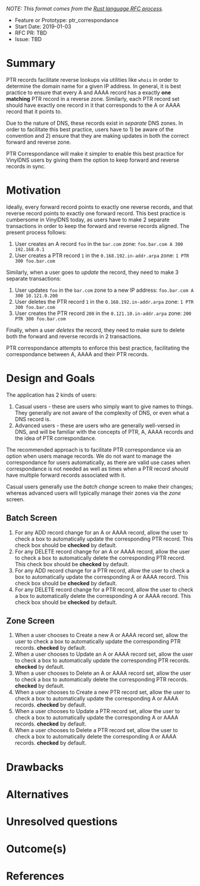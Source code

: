 _NOTE: This format comes from the
[Rust language RFC process](https://github.com/rust-lang/rfcs)._

- Feature or Prototype: ptr_correspondance
- Start Date: 2019-01-03
- RFC PR: TBD
- Issue: TBD

# Summary
[summary]: #summary

PTR records facilitate reverse lookups via utilities like `whois` in order to determine the domain name for a given IP address.  In general, it is best practice to ensure that every A and AAAA record has a exactly **one matching** PTR record in a reverse zone.  Similarly, each PTR record set should have exactly one record in it that corresponds to the A or AAAA record that it points to.

Due to the nature of DNS, these records exist in _separate_ DNS zones.  In order to facilitate this best practice, users have to 1) be aware of the convention and 2) ensure that they are making updates in both the correct forward and reverse zone.

PTR Correspondance will make it simpler to enable this best practice for VinylDNS users by giving them the option to keep forward and reverse records in sync.

# Motivation
[motivation]: #motivation

Ideally, every forward record points to exactly one reverse records, and that reverse record points to exactly one forward record.  This best practice is cumbersome in VinylDNS today, as users have to make 2 separate transactions in order to keep the forward and reverse records aligned.  The present process follows:

1. User creates an A record `foo` in the `bar.com` zone: `foo.bar.com A 300 192.168.0.1`
2. User creates a PTR record `1` in the `0.168.192.in-addr.arpa` zone: `1 PTR 300 foo.bar.com`

Similarly, when a user goes to _update_ the record, they need to make 3 separate transactions:

1. User updates `foo` in the `bar.com` zone to a new IP address: `foo.bar.com A 300 10.121.0.200`
2. User deletes the PTR record `1` in the `0.168.192.in-addr.arpa` zone: `1 PTR 300 foo.bar.com`
3. User creates the PTR record `200` in the `0.121.10.in-addr.arpa` zone: `200 PTR 300 foo.bar.com`

Finally, when a user _deletes_ the record, they need to make sure to delete both the forward and reverse records in 2 transactions.

PTR correspondance attempts to enforce this best practice, facilitating the correspondance between A, AAAA and their PTR records. 

# Design and Goals
[design]: #design-and-goals

The application has 2 kinds of users:

1. Casual users - these are users who simply want to give names to things.  They generally are not aware of the complexity of DNS, or even what a DNS record is.
2. Advanced users - these are users who are generally well-versed in DNS, and will be familiar with the concepts of PTR, A, AAAA records and the idea of PTR correspondance.

The recommended approach is to facilitate PTR correspondance via an option when users manage records.  We do not want to manage the correspondance for users automatically, as there are valid use cases when correspondance is not needed as well as times when a PTR record _should_ have multiple forward records associated with it.

Casual users generally use the _batch change_ screen to make their changes; whereas advanced users will typically manage their zones via the _zone_ screen.

## Batch Screen

1. For any ADD record change for an A or AAAA record, allow the user to check a box to automatically update the corresponding PTR record.  This check box should be **checked** by default.
1. For any DELETE record change for an A or AAAA record, allow the user to check a box to automatically delete the corresponding PTR record.  This check box should be **checked** by default.
1. For any ADD record change for a PTR record, allow the user to check a box to automatically update the corresponding A or AAAA record.  This check box should be **checked** by default.
1. For any DELETE record change for a PTR record, allow the user to check a box to automatically delete the corresponding A or AAAA record.  This check box should be **checked** by default.

## Zone Screen

1. When a user chooses to Create a new A or AAAA record set, allow the user to check a box to automatically update the corresponding PTR records.  **checked** by default.
1. When a user chooses to Update an A or AAAA record set, allow the user to check a box to automatically update the corresponding PTR records.  **checked** by default.
1. When a user chooses to Delete an A or AAAA record set, allow the user to check a box to automatically delete the corresponding PTR records.  **checked** by default.
1. When a user chooses to Create a new PTR record set, allow the user to check a box to automatically update the corresponding A or AAAA records.  **checked** by default.
1. When a user chooses to Update a PTR record set, allow the user to check a box to automatically update the corresponding A or AAAA records.  **checked** by default.
1. When a user chooses to Delete a PTR record set, allow the user to check a box to automatically delete the corresponding A or AAAA records.  **checked** by default.


# Drawbacks
[drawbacks]: #drawbacks


# Alternatives
[alternatives]: #alternatives


# Unresolved questions
[unresolved]: #unresolved-questions


# Outcome(s)
[outcome]: #outcome



# References
[references]: #references
